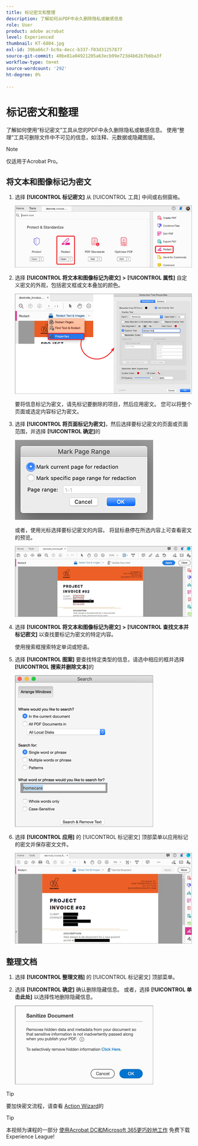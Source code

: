 ```yaml
---
title: 标记密文和整理
description: 了解如何从PDF中永久删除隐私或敏感信息
role: User
product: adobe acrobat
level: Experienced
thumbnail: KT-6804.jpg
exl-id: 39ba66c7-bc9a-4ecc-b337-f03d31257877
source-git-commit: 40be81a04921205a63ecb99e723d4b62b7b6ba3f
workflow-type: tm+mt
source-wordcount: '292'
ht-degree: 0%

---
```


# 标记密文和整理

了解如何使用“标记密文”工具从您的PDF中永久删除隐私或敏感信息。 使用“整理”工具可删除文件中不可见的信息，如注释、元数据或隐藏图层。

>[!NOTE]
>
>仅适用于Acrobat Pro。

## 将文本和图像标记为密文

1. 选择 **[!UICONTROL 标记密文]** 从 [!UICONTROL 工具] 中间或右侧窗格。

   ![将步骤1标记为密文](../assets/Redact_1.png)

1. 选择 **[!UICONTROL 将文本和图像标记为密文]** **>** **[!UICONTROL 属性]** 自定义密文的外观，包括密文框或文本叠加的颜色。

   ![将步骤2标记为密文](../assets/Redact_2.png)

   要将信息标记为密文，请先标记要删除的项目，然后应用密文。 您可以将整个页面或选定内容标记为密文。

1. 选择 **[!UICONTROL 将页面标记为密文]**，然后选择要标记密文的页面或页面范围，并选择 **[!UICONTROL 确定]**&#x200B;的

   ![将步骤4标记为密文](../assets/Redact_3.png)

   或者，使用光标选择要标记密文的内容。 将鼠标悬停在所选内容上可查看密文的预览。

   ![将步骤5a标记为密文](../assets/Redact_4.png)

1. 选择 **[!UICONTROL 将文本和图像标记为密文]** **>** **[!UICONTROL 查找文本并标记密文]** 以查找要标记为密文的特定内容。

   使用搜索框搜索特定单词或短语。

1. 选择 **[!UICONTROL 图案]** 要查找特定类型的信息，请选中相应的框并选择 **[!UICONTROL 搜索并删除文本]**&#x200B;的

   ![将步骤5b标记为密文](../assets/Redact_5.png)

1. 选择 **[!UICONTROL 应用]** 的 [!UICONTROL 标记密文] 顶部菜单以应用标记的密文并保存密文文件。

   ![将步骤6标记为密文](../assets/Redact_6.png)

## 整理文档

1. 选择 **[!UICONTROL 整理文档]** 的 [!UICONTROL 标记密文] 顶部菜单。

1. 选择 **[!UICONTROL 确定]** 确认删除隐藏信息。 或者，选择 **[!UICONTROL 单击此处]** 以选择性地删除隐藏信息。

   ![整理步骤2](../assets/Redact_7.png)

>[!TIP]
>
>要加快密文流程，请查看 [Action Wizard](../advanced-tasks/action.md)的

>[!TIP]
>
>本视频为课程的一部分 [使用Acrobat DC和Microsoft 365更巧妙地工作](https://experienceleague.adobe.com/?recommended=Acrobat-U-1-2021.microsoft365) 免费下载Experience League!
